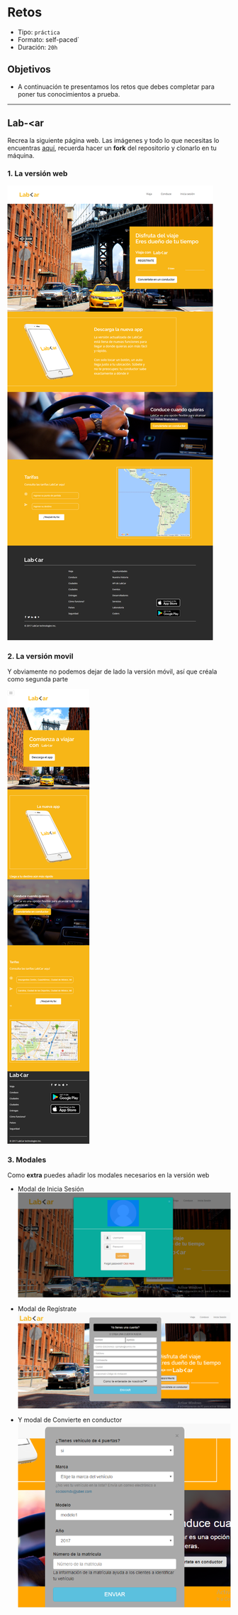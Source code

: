 # Retos

- Tipo: `práctica`
- Formato: self-paced`
- Duración: `20h`

## Objetivos

- A continuación te presentamos los retos que debes completar para poner tus
  conocimientos a prueba.

***

## Lab-<ar

Recrea la siguiente página web. Las imágenes y todo lo que necesitas lo
encuentras [aquí](https://github.com/Laboratoria-learning/lab-car-boilerplate),
recuerda hacer un **fork** del repositorio y clonarlo en
tu máquina.

### 1. La versión web

![Lab-car-web](images/desktop.png)

### 2. La versión movil
Y obviamente no podemos dejar de lado la versión móvil, así que créala como segunda parte

![Lab-car-movil](images/movil.png)

### 3. Modales

Como **extra** puedes añadir los modales necesarios en la versión web

- Modal de Inicia Sesión
![modal-sesion](images/modal-inicio-sesion.png)

- Modal de Regístrate
![modal-sesion](images/modal-registrate.png)

- Y modal de Convierte en conductor
![modal-conductor](images/modal-conductor.png)
